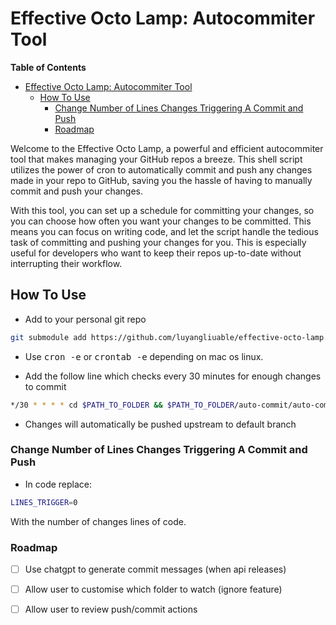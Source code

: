 # Effective Octo Lamp: Autocommiter Tool

<!-- markdown-toc start - Don't edit this section. Run M-x markdown-toc-refresh-toc -->
**Table of Contents**

- [Effective Octo Lamp: Autocommiter Tool](#effective-octo-lamp-autocommiter-tool)
    - [How To Use](#how-to-use)
        - [Change Number of Lines Changes Triggering A Commit and Push](#change-number-of-lines-changes-triggering-a-commit-and-push)
        - [Roadmap](#roadmap)

<!-- markdown-toc end -->


Welcome to the Effective Octo Lamp, a powerful and efficient autocommiter tool that makes managing your GitHub repos a breeze. This shell script utilizes the power of cron to automatically commit and push any changes made in your repo to GitHub, saving you the hassle of having to manually commit and push your changes.

With this tool, you can set up a schedule for committing your changes, so you can choose how often you want your changes to be committed. This means you can focus on writing code, and let the script handle the tedious task of committing and pushing your changes for you. This is especially useful for developers who want to keep their repos up-to-date without interrupting their workflow.


## How To Use
* Add to your personal git repo

```sh
git submodule add https://github.com/luyangliuable/effective-octo-lamp.git auto-commit
```

* Use <kbd>cron -e</kbd> or <kbd>crontab -e</kbd> depending on mac os linux.

* Add the follow line which checks every 30 minutes for enough changes to commit
```sh
*/30 * * * * cd $PATH_TO_FOLDER && $PATH_TO_FOLDER/auto-commit/auto-commit.sh
```
* Changes will automatically be pushed upstream to default branch


### Change Number of Lines Changes Triggering A Commit and Push
* In code replace:

```sh
LINES_TRIGGER=0
```

With the number of changes lines of code.

### Roadmap

  * [ ] Use chatgpt to generate commit messages (when api releases)
  * [ ] Allow user to customise which folder to watch (ignore feature)
  * [ ] Allow user to review push/commit actions

